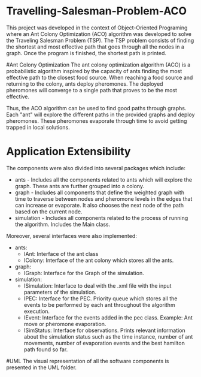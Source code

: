 # Travelling-Salesman-Problem-ACO
This project was developed in the context of Object-Oriented Programing where an Ant Colony Optimization (ACO) algorithm was developed to solve the Traveling Salesman Problem (TSP).  The TSP problem consists of finding the shortest and most effective path that goes through all the nodes in a graph. Once the program is finished, the shortest path is printed. 

#Ant Colony Optimization
The ant colony optimization algorithm (ACO) is a probabilistic algorithm inspired by the capacity of ants finding the most effective path to the closest food source. When reaching a food source and returning to the colony, ants deploy pheromones. The deployed pheromones will converge to a single path that proves to be the most effective. 

Thus, the ACO algorithm can be used to find good paths through graphs.  Each "ant" will explore the different paths in the provided graphs and deploy pheromones. These pheromones evaporate through time to avoid getting trapped in local solutions. 

# Application Extensibility
The components were also divided into several packages which include:
* ants - Includes all the components related to ants which will explore the graph. These ants are further grouped into a colony.
* graph - Includes all components that define the weighted graph with time to traverse between nodes and pheromone levels in the edges that can increase or evaporate. It also chooses the next node of the path based on the current node.
* simulation - Includes all components related to the process of running the algorithm. Includes the Main class.

Moreover, several interfaces were also implemented:

* ants:
  * IAnt: Interface of the ant class
  * IColony: Interface of the ant colony which stores all the ants.
* graph:
  * IGraph: Interface for the Graph of the simulation.
* simulation:
  * ISimulation: Interface to deal with the .xml file with the input parameters of the simulation.
  * IPEC: Interface for the PEC. Priority queue which stores all the events to be performed by each ant throughout the algorithm execution. 
  * IEvent: Interface for the events added in the pec class. Example: Ant move or pheromone evaporation.
  * ISimStatus: Interface for observations. Prints relevant information about the simulation status such as the time instance, number of ant movements, number of evaporation events and the best hamilton path found so far.


#UML
The visual representation of all the software components is presented in the UML folder.

